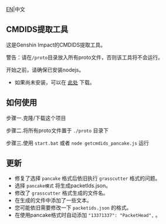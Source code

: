 [EN](README.MD)|中文
## CMDIDS提取工具

这是Genshin Impact的CMDIDS提取工具。

警告：请在`/proto`目录放入所有proto文件，否则该工具将不会运行。

开始之前，请确保已安装nodejs。
- 如果尚未安装，可以在 [此处](https://nodejs.org/) 下载。
## 如何使用

步骤一.克隆/下载这个项目

步骤二.将所有proto文件置于 `./proto` 目录下

步骤三.使用 `start.bat` 或者 `node getcmdids_pancake.js` 运行
## 更新
 - 修复了选择 `pancake` 格式后依旧执行 `grasscutter` 格式的问题。
 - 选择 `pancake模式` 将生成packetIds.json。
 - 修改了 `grasscutter` 格式生成的文件名。
 - 在生成的文件中添加了一些文本。
 - 您可能依旧需要修改一下 `packetids.json` 的格式。
 - 在使用pancake格式时自动添加  `"13371337": "PacketHead",` 。

